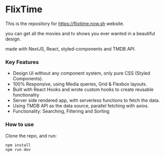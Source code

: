 # FlixTime

This is the repository for https://flixtime.now.sh website.

you can get all the movies and tv shows you ever wanted in a beautiful design.

made with NextJS, React, styled-components and TMDB API.

### Key Features
- Design UI without any component system, only pure CSS (Styled Components).
- 100% Responsive, using Media queries, Grid & Flexbox layouts.
- Built with React Hooks and wrote custom hooks to create reusable functionality
- Server side rendered app, with serverless functions to fetch the data.
- Using TMDB API as the data source, parallel fetching with axios.
- Functionality: Searching, Filtering and Sorting

### How to use
Clone the repo, and run:

```bash
npm install
npm run dev
```
